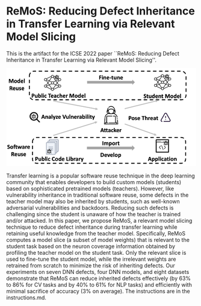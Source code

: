 # ReMoS: Reducing Defect Inheritance in Transfer Learning via Relevant Model Slicing

This is the artifact for the ICSE 2022 paper ``ReMoS: Reducing Defect Inheritance in Transfer Learning via Relevant Model Slicing''. 

![Image](./defect_inheritance_metaphor.png)

Transfer learning is a popular software reuse technique in the deep learning community that enables developers to build custom models (students) based on sophisticated pretrained models (teachers). However, like vulnerability inheritance in traditional software reuse, some defects in the teacher model may also be inherited by students, such as well-known adversarial vulnerabilities and backdoors. Reducing such defects is challenging since the student is unaware of how the teacher is trained and/or attacked. 
In this paper, we propose ReMoS, a relevant model slicing technique to reduce defect inheritance during transfer learning while retaining useful knowledge from the teacher model. Specifically, ReMoS computes a model slice (a subset of model weights) that is relevant to the student task based on the neuron coverage information obtained by profiling the teacher model on the student task. 
Only the relevant slice is used to fine-tune the student model, while the irrelevant weights are retrained from scratch to minimize the risk of inheriting defects.
Our experiments on seven DNN defects, four DNN models, and eight datasets demonstrate that ReMoS can reduce inherited defects effectively (by 63\% to 86\% for CV tasks and by 40\% to 61\% for NLP tasks) and efficiently with minimal sacrifice of accuracy (3\% on average). 
The instructions are in the instructions.md.